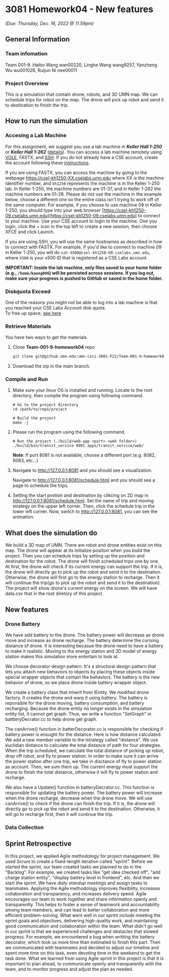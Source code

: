 # 3081 Homework04 - New features
_(Due: Thursday, Dec. 16, 2022 @ 11:59pm)_

## General Information

### Team infomation

Team 001-9. Haibo Wang wan00220, Linghe Wang wang9257, Yanzheng Wu wu001026, Ruijun Ni nee00011

### Project Overview

This is a simulation that contain drone, robots, and 3D UMN map. We can schedule trips for robot on the map. The drone will pick up robot and send it to destination to finish the trip.

## How to run the simulation

### Accesing a Lab Machine

For this assignment, we suggest you use a lab machine in ***Keller Hall 1-250*** or ***Keller Hall 1-262*** ([details](https://cse.umn.edu/cseit/classrooms-labs#cselabs)). You can access a lab machine remotely using [VOLE](https://github.umn.edu/umn-csci-3081-F22/shared-upstream/tree/main/FAQs/VOLE), FASTX, and [SSH](https://github.umn.edu/umn-csci-3081-F22/shared-upstream/tree/main/FAQs/SSH). If you do not already have a CSE account, create the account following these [instructions](https://wwws.cs.umn.edu/account-management).

If you are using FASTX, you can access the machine by going to the webpage https://csel-kh1250-XX.cselabs.umn.edu where XX is the machine identifier number, and `kh1250` represents the machine is in the Keller 1-250 lab. In Keller 1-250, the machine numbers are 01-37, and in Keller 1-262 the machine numbers are 01-28. Please do not use the machine in the example below, choose a different one so the entire class isn't trying to work off of the same computer. For example, if you choose to use machine 09 in Keller 1-250, you should type into your web browser [https://csel-kh1250-09.cselabs.umn.edu](https://csel-kh1250-09.cselabs.umn.edu) to connect to your machine. Use your CSE account to login to the machine. One you login, click the + icon in the top left to create a new session, then choose XFCE and click Launch.

If you are using SSH, you will use the same hostnames as described in how to connect with FASTX. For example, if you'd like to connect to machine 09 in Keller 1-250, you will do `ssh X500@csel-kh1250-09.cselabs.umn.edu`, where `X500` is your x500 ID that is registered as a CSE Labs account.

**IMPORTANT: Inside the lab machine, only files saved to your home folder (e.g., `/home/kaung006`) will be persisted across sessions. If you log out, make sure your progress is pushed to GitHub or saved in the home folder.**

### Diskquota Exceed
One of the reasons you might not be able to log into a lab machine is that you reached your CSE Labs Account disk quota. <br>
To free up space, [see here](https://github.umn.edu/umn-csci-3081-F22/shared-upstream/tree/main/FAQs/CSE%20Disk%20Quota%20Exceeds)

### Retrieve Materials
You have two ways to get the materials

1. Clone **Team-001-9-homework04** repo
    ```bash
    git clone git@github.umn.edu:umn-csci-3081-F22/Team-001-9-homework04.git
    ```
2. Download the zip in the main branch.

### Compile and Run
1. Make sure your linux OS is installed and running. Locate to the root directory, then complie the program using following command.
    ```
    # Go to the project directory
    cd /path/to/repo/project
    
    # Build the project 
    make -j
    ```
2. Please run the program using the following command.
    ```
    # Run the project (./build/web-app <port> <web folder>)
    ./build/bin/transit_service 8081 apps/transit_service/web/
    ```
   **Note**: If port 8081 is not available, choose a different port (e.g. 8082, 8083, etc...)
3. Navigate to http://127.0.0.1:8081 and you should see a visualization.

   Navigate to http://127.0.0.1:8081/schedule.html and you should see a page to schedule the trips.
4. Setting the start postion and destination by clikcing on 2D map in http://127.0.0.1:8081/schedule.html. Set the name of trip and moving strategy on      the upper left corner. Then, click the schedule trip in the lower left corner. Now, switch to http://127.0.0.1:8081, you can see the animation.

## What does the simulation do
We build a 3D map of UMN. There are robot and drone entities exist on this map. The drone will appear at its initialize position when you build the project. Then you can schedule trips by setting up the position and destination for the robot. The drone will finish scheduled trips one by one. At first, the drone will check if its current energy can support the trip. If it is, the drone will directly go to pick up the robot and send it to the destination. Otherwise, the drone will first go to the energy station to recharge. Then it will continue the trip(go to pick up the robot and send it to the destination). The project will show drone's current energy on the screen. We will have data.csv that in the root diretory of this project. 

## New features

### Drone Battery
We have add battery to the drone. The battery power will decrease as drone move and increase as drone recharge. The battery determine the curising distance of drone. It is interesting becasue the drone need to have a battery to make it realistic. Moving to the energy station and 3D model of energy station makes this simulation more entertain to look at. 

We choose decorator design pattern. It's a structural design pattern that lets you attach new behaviors to objects by placing these objects inside special wrapper objects that contain the behaviors. The battery is the new behavior of drone, so we place drone inside battery wrapper object.

We create a battery class that inherit from IEntity. We modified drone factory. It creates the drone and warp it using battery. The battery is reponsible for the drone moving, battery consumption, and battery recharging. Because the drone entity no longer exists in the simulation entity list, it cannot get graph. Thus, we write a function "SetGraph" in battteryDecrator.cc to help drone get graph. 
 
The canArrive() function in batterDecorator.cc is responsible for checking if battery power is enought for the distance. 
Here is how distance calculated.
We add a new member variable to the Istrategy called "distance". We use euclidian distance to calculate the total distance of path for four strategies. When the trip scheduled, we calculate the total distance of picking up robot, drop off robot, and fly to power station. In order to make sure it can arrive the power station after one trip, we take in disctance of fly to power station as account. Then, we sum them up. The current energy must support the drone to finish the total distance, otherwise it will fly to power station and recharge. 

We also have a Update() function in batteryDecrator.cc. This function is responsible for updating the battery power. The battery power will increase when the drone recharge, decrease when the drone move. We will use canArrive() to check if the drone can finish the trip. If it is, the drone will directly go to pick up the robot and send it to the destination. Otherwise, it will go to recharge first, then it will continue the trip.



### Data Collection



## Sprint Retrospective
In this project, we applied Agile methodology for project management. We used Scrum to create a fixed-length iteration called "sprint". Before we started the sprint, our team created tasks we planned to do in the "Backlog". For example, we created tasks like "get idea checked off", "add charge station entity", "display battery level in frontend", etc. And then we start the sprint. We have *daily standup meetings* and assign tasks to teammates. Applying the Agile methodology improves flexibility, increases collaboration and transparency, and increases delivery speed. Agile encourages our team to work together and share information openly and transparently. This helps to foster a sense of teamwork and accountability among team members, and can lead to better collaboration and more efficient problem-solving. What went well in our sprint include meeting the sprint goals and objectives, delivering high-quality work, and maintaining good communication and collaboration within the team. What didn't go well in our sprint is that we experienced challenges and obstacles that slowed progress. For example, we encountered a bug when writting the battery decorator, which took us more time than estimated to finish this part. Then we communicated with teammates and decided to adjust our timeline and spent more time on this task, even devoting time in the weekend to get the task done. What we learned from using Agile sprint in this project is that it is important to plan ahead, to communicate openly and transparently with the team, and to monitor progress and adjust the plan as needed.
